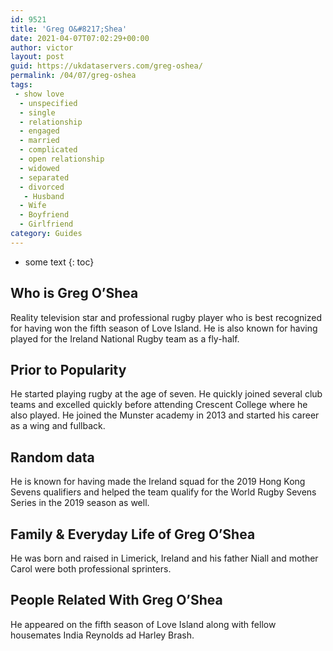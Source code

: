 ```yaml
---
id: 9521
title: 'Greg O&#8217;Shea'
date: 2021-04-07T07:02:29+00:00
author: victor
layout: post
guid: https://ukdataservers.com/greg-oshea/
permalink: /04/07/greg-oshea
tags:
 - show love
  - unspecified
  - single
  - relationship
  - engaged
  - married
  - complicated
  - open relationship
  - widowed
  - separated
  - divorced
   - Husband
  - Wife
  - Boyfriend
  - Girlfriend
category: Guides
---
```


* some text
{: toc}


## Who is Greg O&#8217;Shea



Reality television star and professional rugby player who is best recognized for having won the fifth season of Love Island. He is also known for having played for the Ireland National Rugby team as a fly-half. 

                
                
                
## Prior to Popularity



He started playing rugby at the age of seven. He quickly joined several club teams and excelled quickly before attending Crescent College where he also played. He joined the Munster academy in 2013 and started his career as a wing and fullback. 

                
                
                
## Random data



He is known for having made the Ireland squad for the 2019 Hong Kong Sevens qualifiers and helped the team qualify for the World Rugby Sevens Series in the 2019 season as well. 

                
                
                
## Family & Everyday Life of Greg O&#8217;Shea



He was born and raised in Limerick, Ireland and his father Niall and mother Carol were both professional sprinters. 

                
                
                
## People Related With Greg O&#8217;Shea



He appeared on the fifth season of Love Island along with fellow housemates India Reynolds ad Harley Brash. 

                
              
            
          
          
          